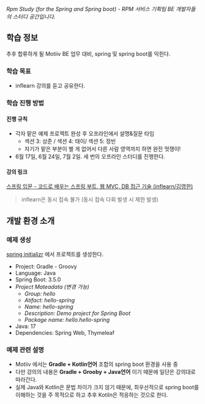 *Rpm Study (for the Spring and Spring boot) - RPM 서비스 기획팀 BE 개발자들의 스터디 공간입니다.*

## 학습 정보
추후 합류하게 될 Motiiv BE 업무 대비, spring 및 spring boot를 익힌다.
### 학습 목표
- inflearn 강의를 듣고 공유한다.

### 학습 진행 방법
#### 진행 규칙
- 각자 맡은 예제 프로젝트 완성 후 오프라인에서 설명&질문 타임
	- 섹션 3: 상준 / 섹션 4: 태이/ 섹션 5: 정빈
	- 자기가 맡은 부분이 별 게 없어서 다른 사람 영역까지 하면 완전 멋쟁이!
- 6월 17일, 6월 24일, 7월 2일. 세 번의 오프라인 스터디를 진행한다.

#### 강의 링크
[스프링 입문 - 코드로 배우는 스프링 부트, 웹 MVC, DB 접근 기술 (inflearn/김영한)](https://www.inflearn.com/course/%EC%8A%A4%ED%94%84%EB%A7%81-%EC%9E%85%EB%AC%B8-%EC%8A%A4%ED%94%84%EB%A7%81%EB%B6%80%ED%8A%B8/dashboard)
> inflearn은 동시 접속 불가 (동시 접속 다회 발생 시 제한 발생)


## 개발 환경 소개
### 예제 생성
[spring initializr](https://start.spring.io/) 에서 프로젝트를 생성한다.

- Project: Gradle - Groovy
- Language: Java
- Spring Boot: 3.5.0
- *Project Mateadata (변경 가능)*
	- *Group: hello*
	- *Atifact: hello-spring*
	- *Name: hello-spring*
	- *Description: Demo project for Spring Boot*
	- *Package name: hello.hello-spring*
- Java: 17
- Dependencies: Spring Web, Thymeleaf

### 예제 관련 설명
- Motiiv 에서는 **Gradle + Kotlin언어** 조합의 spring boot 환경을 사용 중
- 다만 강의의 내용은 **Gradle + Grooby + Java언어** 이기 때문에 일단은 강의대로 따라간다.
- 실제 Java와 Kotlin은 문법 차이가 크지 않기 때문에, 최우선적으로 spring boot를 이해하는 것을 주 목적으로 하고 추후 Kotiln은 적응하는 것으로 한다.